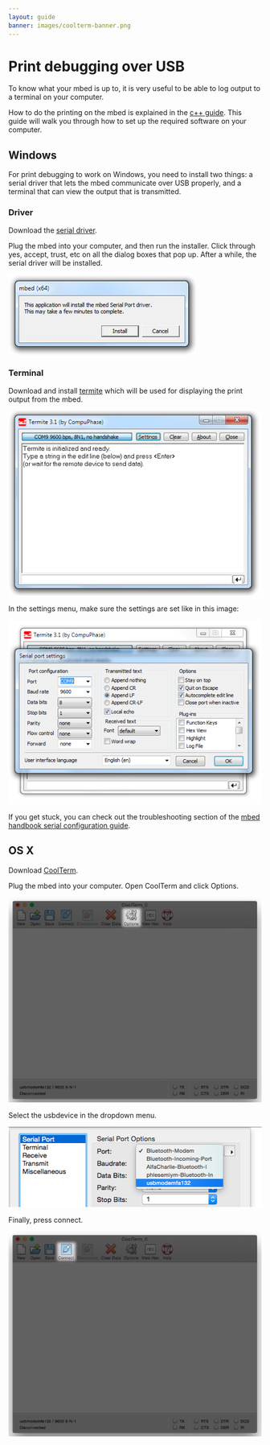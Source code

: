 ```yaml
---
layout: guide
banner: images/coolterm-banner.png
---
```


# Print debugging over USB

To know what your mbed is up to, it is very useful to be able to log output to a terminal on your computer.

How to do the printing on the mbed is explained in the [c++ guide](guides/cpp-intro.html#printing-in-mbed-c++).
This guide will walk you through how to set up the required software on your computer.

## Windows

For print debugging to work on Windows, you need to install two things:
a serial driver that lets the mbed communicate over USB properly,
and a terminal that can view the output that is transmitted.

### Driver

Download the [serial driver](http://developer.mbed.org/media/downloads/drivers/mbedWinSerial_16466.exe).

Plug the mbed into your computer, and then run the installer.
Click through yes, accept, trust, etc on all the dialog boxes that pop up.
After a while, the serial driver will be installed.

![](images/serial-windows-install.png)

### Terminal

Download and install [termite](http://www.compuphase.com/software/termite-3.1.exe) which will be used for displaying the print output from the mbed.

![](images/termite.png)

In the settings menu, make sure the settings are set like in this image:

![](images/termite-settings.png)

If you get stuck, you can check out the troubleshooting section of the [mbed handbook serial configuration guide](http://developer.mbed.org/handbook/Windows-serial-configuration).

## OS X

Download [CoolTerm](http://www.macupdate.com/app/mac/31352/coolterm).

Plug the mbed into your computer. Open CoolTerm and click Options.

![](images/coolterm.png)

Select the usbdevice in the dropdown menu.

![](images/coolterm-serial-list.png)

Finally, press connect.

![](images/coolterm-connect.png)
